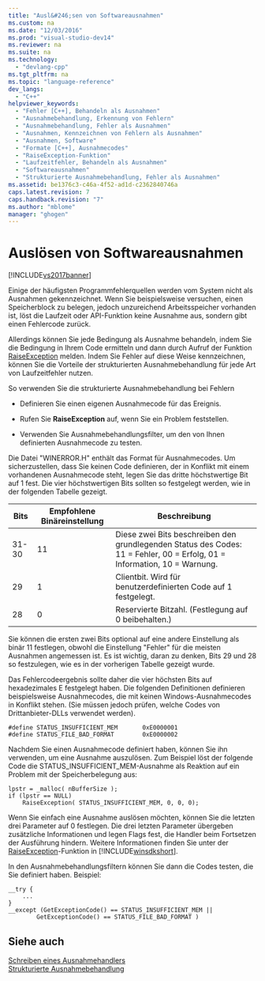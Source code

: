 ```yaml
---
title: "Ausl&#246;sen von Softwareausnahmen"
ms.custom: na
ms.date: "12/03/2016"
ms.prod: "visual-studio-dev14"
ms.reviewer: na
ms.suite: na
ms.technology: 
  - "devlang-cpp"
ms.tgt_pltfrm: na
ms.topic: "language-reference"
dev_langs: 
  - "C++"
helpviewer_keywords: 
  - "Fehler [C++], Behandeln als Ausnahmen"
  - "Ausnahmebehandlung, Erkennung von Fehlern"
  - "Ausnahmebehandlung, Fehler als Ausnahmen"
  - "Ausnahmen, Kennzeichnen von Fehlern als Ausnahmen"
  - "Ausnahmen, Software"
  - "Formate [C++], Ausnahmecodes"
  - "RaiseException-Funktion"
  - "Laufzeitfehler, Behandeln als Ausnahmen"
  - "Softwareausnahmen"
  - "Strukturierte Ausnahmebehandlung, Fehler als Ausnahmen"
ms.assetid: be1376c3-c46a-4f52-ad1d-c2362840746a
caps.latest.revision: 7
caps.handback.revision: "7"
ms.author: "mblome"
manager: "ghogen"
---
```

# Ausl&#246;sen von Softwareausnahmen
[!INCLUDE[vs2017banner](../assembler/inline/includes/vs2017banner.md)]

Einige der häufigsten Programmfehlerquellen werden vom System nicht als Ausnahmen gekennzeichnet.  Wenn Sie beispielsweise versuchen, einen Speicherblock zu belegen, jedoch unzureichend Arbeitsspeicher vorhanden ist, löst die Laufzeit oder API\-Funktion keine Ausnahme aus, sondern gibt einen Fehlercode zurück.  
  
 Allerdings können Sie jede Bedingung als Ausnahme behandeln, indem Sie die Bedingung in Ihrem Code ermitteln und dann durch Aufruf der Funktion [RaiseException](http://msdn.microsoft.com/library/windows/desktop/ms680552) melden.  Indem Sie Fehler auf diese Weise kennzeichnen, können Sie die Vorteile der strukturierten Ausnahmebehandlung für jede Art von Laufzeitfehler nutzen.  
  
 So verwenden Sie die strukturierte Ausnahmebehandlung bei Fehlern  
  
-   Definieren Sie einen eigenen Ausnahmecode für das Ereignis.  
  
-   Rufen Sie **RaiseException** auf, wenn Sie ein Problem feststellen.  
  
-   Verwenden Sie Ausnahmebehandlungsfilter, um den von Ihnen definierten Ausnahmecode zu testen.  
  
 Die Datei "WINERROR.H" enthält das Format für Ausnahmecodes.  Um sicherzustellen, dass Sie keinen Code definieren, der in Konflikt mit einem vorhandenen Ausnahmecode steht, legen Sie das dritte höchstwertige Bit auf 1 fest.  Die vier höchstwertigen Bits sollten so festgelegt werden, wie in der folgenden Tabelle gezeigt.  
  
|Bits|Empfohlene Binäreinstellung|Beschreibung|  
|----------|---------------------------------|------------------|  
|31\-30|11|Diese zwei Bits beschreiben den grundlegenden Status des Codes: 11 \= Fehler, 00 \= Erfolg, 01 \= Information, 10 \= Warnung.|  
|29|1|Clientbit.  Wird für benutzerdefinierten Code auf 1 festgelegt.|  
|28|0|Reservierte Bitzahl. \(Festlegung auf 0 beibehalten.\)|  
  
 Sie können die ersten zwei Bits optional auf eine andere Einstellung als binär 11 festlegen, obwohl die Einstellung "Fehler" für die meisten Ausnahmen angemessen ist.  Es ist wichtig, daran zu denken, Bits 29 und 28 so festzulegen, wie es in der vorherigen Tabelle gezeigt wurde.  
  
 Das Fehlercodeergebnis sollte daher die vier höchsten Bits auf hexadezimales E festgelegt haben.  Die folgenden Definitionen definieren beispielsweise Ausnahmecodes, die mit keinen Windows\-Ausnahmecodes in Konflikt stehen. \(Sie müssen jedoch prüfen, welche Codes von Drittanbieter\-DLLs verwendet werden\).  
  
```  
#define STATUS_INSUFFICIENT_MEM       0xE0000001  
#define STATUS_FILE_BAD_FORMAT        0xE0000002  
```  
  
 Nachdem Sie einen Ausnahmecode definiert haben, können Sie ihn verwenden, um eine Ausnahme auszulösen.  Zum Beispiel löst der folgende Code die STATUS\_INSUFFICIENT\_MEM\-Ausnahme als Reaktion auf ein Problem mit der Speicherbelegung aus:  
  
```  
lpstr = _malloc( nBufferSize );  
if (lpstr == NULL)  
    RaiseException( STATUS_INSUFFICIENT_MEM, 0, 0, 0);  
```  
  
 Wenn Sie einfach eine Ausnahme auslösen möchten, können Sie die letzten drei Parameter auf 0 festlegen.  Die drei letzten Parameter übergeben zusätzliche Informationen und legen Flags fest, die Handler beim Fortsetzen der Ausführung hindern.  Weitere Informationen finden Sie unter der [RaiseException](http://msdn.microsoft.com/library/windows/desktop/ms680552)\-Funktion in [!INCLUDE[winsdkshort](../atl/reference/includes/winsdkshort_md.md)].  
  
 In den Ausnahmebehandlungsfiltern können Sie dann die Codes testen, die Sie definiert haben.  Beispiel:  
  
```  
__try {  
    ...  
}  
__except (GetExceptionCode() == STATUS_INSUFFICIENT_MEM ||  
        GetExceptionCode() == STATUS_FILE_BAD_FORMAT )  
```  
  
## Siehe auch  
 [Schreiben eines Ausnahmehandlers](../cpp/writing-an-exception-handler.md)   
 [Strukturierte Ausnahmebehandlung](../cpp/structured-exception-handling-c-cpp.md)